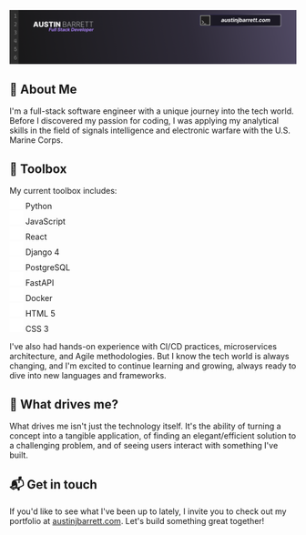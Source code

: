 ![Header](images/header.png)

## 🚀 About Me
I'm a full-stack software engineer with a unique journey into the tech world. Before I discovered my passion for coding, I was applying my analytical skills in the field of signals intelligence and electronic warfare with the U.S. Marine Corps.

## 🧰 Toolbox
My current toolbox includes:<br/>
<img src="images/skill_icons/python.svg" alt="Python" width="24" height="24"> Python<br/>
<img src="images/skill_icons/javascript.svg" alt="JavaScript" width="24" height="24"> JavaScript<br/>
<img src="images/skill_icons/react.svg" alt="React" width="24" height="24"> React<br/>
<img src="images/skill_icons/django.svg" alt="Django" width="24" height="24"> Django 4<br/>
<img src="images/skill_icons/postgresql.svg" alt="PostgreSQL" width="24" height="24"> PostgreSQL<br/>
<img src="images/skill_icons/fastapi.svg" alt="FastAPI" width="24" height="24"> FastAPI<br/>
<img src="images/skill_icons/docker.svg" alt="Docker" width="24" height="24"> Docker<br/>
<img src="images/skill_icons/html5.svg" alt="HTML 5" width="24" height="24"> HTML 5<br/>
<img src="images/skill_icons/css3.svg" alt="CSS 3" width="24" height="24"> CSS 3

I've also had hands-on experience with CI/CD practices, microservices architecture, and Agile methodologies. But I know the tech world is always changing, and I'm excited to continue learning and growing, always ready to dive into new languages and frameworks.

## 🧩 What drives me?
What drives me isn't just the technology itself. It's the ability of turning a concept into a tangible application, of finding an elegant/efficient solution to a challenging problem, and of seeing users interact with something I've built.

## 📬 Get in touch
If you'd like to see what I've been up to lately, I invite you to check out my portfolio at [austinjbarrett.com](https://austinjbarrett.com). Let's build something great together!
